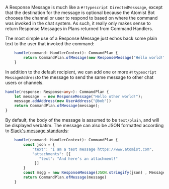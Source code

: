 A Response Message is much like a `#!typescript DirectedMesssage`, except that
the destination for the message is optional because the Atomist Bot chooses the
channel or user to respond to based on where the command was invoked in the chat
system. As such, it really only makes sense to return Response Messages in Plans
returned from Command Handlers.

The most simple use of a Response Message just echos back some plain text to
the user that invoked the command:

```typescript
    handle(command: HandlerContext): CommandPlan {
        return CommandPlan.ofMessage(new ResponseMessage("Hello world!"))
    }
```

In addition to the default recipient, we can add one or more
`#!typescript MessageAddress`to the message to send the same message to other
chat users or channels.

```typescript
handle(response: Response<any>): CommandPlan {
    let message  = new ResponseMessage("Hello other world!");
    message.addAddress(new UserAddress("@bob"))
    return CommandPlan.ofMessage(message);
}
```

By default, the body of the message is assumed to be `text/plain`, and will be
displayed verbatim. The message can also be JSON formatted
according to [Slack's message standards][slack-message]:

```typescript
    handle(command: HandlerContext): CommandPlan {
        const json = {
            "text": "I am a test message https://www.atomist.com",
            "attachments": [{
               "text": "And here’s an attachment!"
             }]
        }
        const msgg = new ResponseMessage(JSON.stringify(json) , MessageMimeTypes.SLACK_JSON)
        return CommandPlan.ofMessage(message)
    }
```

[slack-message]: https://api.slack.com/docs/messages/builder

